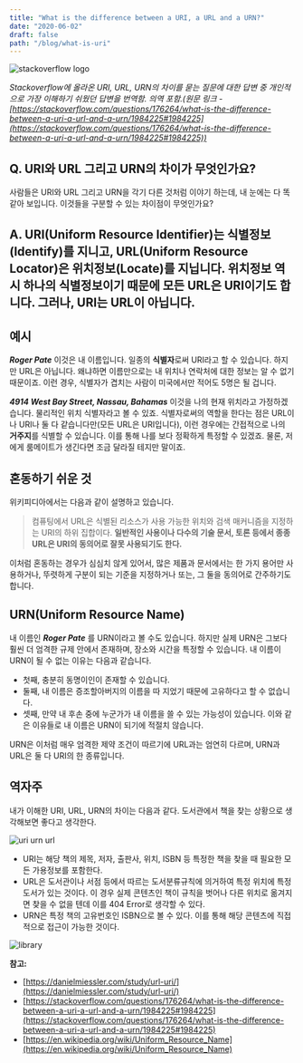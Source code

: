 ```yaml
---
title: "What is the difference between a URI, a URL and a URN?"
date: "2020-06-02"
draft: false
path: "/blog/what-is-uri"
---
```


![stackoverflow logo](https://cdn.sstatic.net/Sites/stackoverflow/company/img/logos/so/so-logo.svg?v=a010291124bf)

_Stackoverflow에 올라온 URI, URL, URN의 차이를 묻는 질문에 대한 답변 중 개인적으로 가장 이해하기 쉬웠던 답변을 번역함. 의역 포함.(원문 링크 - [https://stackoverflow.com/questions/176264/what-is-the-difference-between-a-uri-a-url-and-a-urn/1984225#1984225](https://stackoverflow.com/questions/176264/what-is-the-difference-between-a-uri-a-url-and-a-urn/1984225#1984225))_


## Q. URI와 URL 그리고 URN의 차이가 무엇인가요?
사람들은 URI와 URL 그리고 URN을 각기 다른 것처럼 이야기 하는데, 내 눈에는 다 똑같아 보입니다. 이것들을 구분할 수 있는 차이점이 무엇인가요?


## A. URI(Uniform Resource Identifier)는 식별정보(Identify)를 지니고, URL(Uniform Resource Locator)은 위치정보(Locate)를 지닙니다. 위치정보 역시 하나의 식별정보이기 때문에 모든 URL은 URI이기도 합니다. 그러나, URI는 URL이 아닙니다.


## 예시
**_Roger Pate_**
이것은 내 이름입니다. 일종의 **식별자**로써 URI라고 할 수 있습니다. 하지만 URL은 아닙니다. 왜냐하면 이름만으로는 내 위치나 연락처에 대한 정보는 알 수 없기 때문이죠. 이런 경우, 식별자가 겹치는 사람이 미국에서만 적어도 5명은 될 겁니다.

**_4914 West Bay Street, Nassau, Bahamas_**
이것을 나의 현재 위치라고 가정하겠습니다. 물리적인 위치 식별자라고 볼 수 있죠. 식별자로써의 역할을 한다는 점은 URL이나 URI나 둘 다 같습니다만(모든 URL은 URI입니다), 이런 경우에는 간접적으로 나의 **거주지**를 식별할 수 있습니다. 이를 통해 나를 보다 정확하게 특정할 수 있겠죠. 물론, 저에게 룸메이트가 생긴다면 조금 달라질 테지만 말이죠.


## 혼동하기 쉬운 것
위키피디아에서는 다음과 같이 설명하고 있습니다.
> 컴퓨팅에서 URL은 식별된 리소스가 사용 가능한 위치와 검색 매커니즘을 지정하는 URI의 하위 집합이다. **일반적인 사용이나 다수의 기술 문서, 토론 등에서 종종 URL은 URI의 동의어로 잘못 사용되기도 한다.**

이처럼 혼동하는 경우가 심심치 않게 있어서, 많은 제품과 문서에서는 한 가지 용어만 사용하거나, 뚜렷하게 구분이 되는 기준을 지정하거나 또는, 그 둘을 동의어로 간주하기도 합니다.


## URN(Uniform Resource Name)
내 이름인 **_Roger Pate_** 를 URN이라고 볼 수도 있습니다. 하지만 실제 URN은 그보다 훨씬 더 엄격한 규제 안에서 존재하며, 장소와 시간을 특정할 수 있습니다.
내 이름이 URN이 될 수 없는 이유는 다음과 같습니다.

- 첫째, 충분히 동명이인이 존재할 수 있습니다.
- 둘째, 내 이름은 증조할아버지의 이름을 따 지었기 때문에 고유하다고 할 수 없습니다.
- 셋째, 만약 내 후손 중에 누군가가 내 이름을 쓸 수 있는 가능성이 있습니다.
이와 같은 이유들로 내 이름은 URN이 되기에 적절치 않습니다.

URN은 이처럼 매우 엄격한 제약 조건이 따르기에 URL과는 엄연히 다르며, URN과 URL은 둘 다 URI의 한 종류입니다.


## 역자주
내가 이해한 URI, URL, URN의 차이는 다음과 같다. 도서관에서 책을 찾는 상황으로 생각해보면 좋다고 생각한다.

![uri urn url](https://danielmiessler.com/images/uri-urn-url-miessler-2019-1024x969.png)

- URI는 해당 책의 제목, 저자, 출판사, 위치, ISBN 등 특정한 책을 찾을 때 필요한 모든 가용정보를 포함한다.
- URL은 도서관이나 서점 등에서 따르는 도서분류규칙에 의거하여 특정 위치에 특정 도서가 있는 것이다. 이 경우 실제 콘텐츠인 책이 규칙을 벗어나 다른 위치로 옮겨지면 찾을 수 없을 텐데 이를 404 Error로 생각할 수 있다.
- URN은 특정 책의 고유번호인 ISBN으로 볼 수 있다. 이를 통해 해당 콘텐츠에 직접적으로 접근이 가능한 것이다.

![library](https://images.unsplash.com/photo-1553714198-c9d2ecdfe675?ixlib=rb-1.2.1&ixid=eyJhcHBfaWQiOjEyMDd9&auto=format&fit=crop&w=1950&q=80)

**참고:**
  -  [https://danielmiessler.com/study/url-uri/](https://danielmiessler.com/study/url-uri/) 
  -  [https://stackoverflow.com/questions/176264/what-is-the-difference-between-a-uri-a-url-and-a-urn/1984225#1984225](https://stackoverflow.com/questions/176264/what-is-the-difference-between-a-uri-a-url-and-a-urn/1984225#1984225) 
  -  [https://en.wikipedia.org/wiki/Uniform_Resource_Name](https://en.wikipedia.org/wiki/Uniform_Resource_Name)